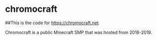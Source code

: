 # chromocraft
##This is the code for https://chromocraft.net.

Chromocraft is a public Minecraft SMP that was hosted from 2018-2019.
